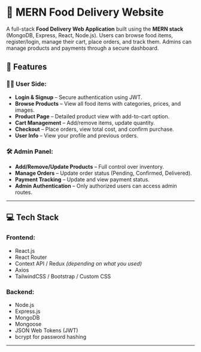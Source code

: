 
# 🍔 MERN Food Delivery Website

A full-stack **Food Delivery Web Application** built using the **MERN stack** (MongoDB, Express, React, Node.js). Users can browse food items, register/login, manage their cart, place orders, and track them. Admins can manage products and payments through a secure dashboard.

## 🚀 Features

### 👨‍🍳 User Side:

* **Login & Signup** – Secure authentication using JWT.
* **Browse Products** – View all food items with categories, prices, and images.
* **Product Page** – Detailed product view with add-to-cart option.
* **Cart Management** – Add/remove items, update quantity.
* **Checkout** – Place orders, view total cost, and confirm purchase.
* **User Info** – View your profile and previous orders.

### 🛠️ Admin Panel:

* **Add/Remove/Update Products** – Full control over inventory.
* **Manage Orders** – Update order status (Pending, Confirmed, Delivered).
* **Payment Tracking** – Update and view payment status.
* **Admin Authentication** – Only authorized users can access admin routes.

---

## 💻 Tech Stack

### Frontend:

* React.js
* React Router
* Context API / Redux *(depending on what you used)*
* Axios
* TailwindCSS / Bootstrap / Custom CSS

### Backend:

* Node.js
* Express.js
* MongoDB
* Mongoose
* JSON Web Tokens (JWT)
* bcrypt for password hashing

---



